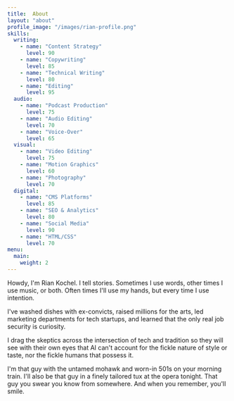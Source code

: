 ```yaml
---
title:  About
layout: "about"
profile_image: "/images/rian-profile.png"
skills:
  writing:
    - name: "Content Strategy"
      level: 90
    - name: "Copywriting"
      level: 85
    - name: "Technical Writing"
      level: 80
    - name: "Editing"
      level: 95
  audio:
    - name: "Podcast Production"
      level: 75
    - name: "Audio Editing"
      level: 70
    - name: "Voice-Over"
      level: 65
  visual:
    - name: "Video Editing"
      level: 75
    - name: "Motion Graphics"
      level: 60
    - name: "Photography"
      level: 70
  digital:
    - name: "CMS Platforms"
      level: 85
    - name: "SEO & Analytics"
      level: 80
    - name: "Social Media"
      level: 90
    - name: "HTML/CSS"
      level: 70
menu:
  main:
    weight: 2
---
```


Howdy, I'm Rian Kochel. I tell stories. Sometimes I use words, other times I use music, or both. Often times I'll use my hands, but every time I use intention.

I've washed dishes with ex-convicts, raised millions for the arts, led marketing departments for tech startups, and learned that the only real job security is curiosity.

I drag the skeptics across the intersection of tech and tradition so they will see with their own eyes that AI can't account for the fickle nature of style or taste, nor the fickle humans that possess it.

I'm that guy with the untamed mohawk and worn-in 501s on your morning train. I'll also be that guy in a finely tailored tux at the opera tonight. That guy you swear you know from somewhere. And when you remember, you'll smile.
